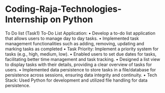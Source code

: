 # Coding-Raja-Technologies-Internship on Python
To Do list (Task1)
To-Do List Application:
•	Develop a to-do list application that allows users to manage day to day tasks.
•	Implemented task management functionalities such as adding, removing, updating and marking tasks as completed 
•	Task Priority: Implement a priority system for tasks (e.g., high, medium, low). 
•	Enabled users to set due dates for tasks, facilitating better time management and task tracking.
•	Designed a list view to display tasks with their details, providing a clear overview of tasks for users.
•	Implemented data persistence to store tasks in a file/database for persistence across sessions, ensuring data integrity and continuity.
•	Tech Stack: Used Python for development and utilized file handling for data persistence.

